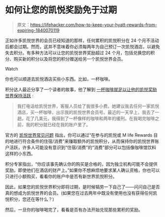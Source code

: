# 如何让您的凯悦奖励免于过期

> 原文：<https://lifehacker.com/how-to-keep-your-hyatt-rewards-from-expiring-1840070119>

正如许多凯悦世界的会员已经知道的那样，任何累积的凯悦积分在 24 个月不活动后都会过期。然而，这并不意味着你必须每两年为自己预订一次凯悦酒店，以避免失去积分。有多种方法可以让您的凯悦世界奖励超过 24 个月，包括兑换您的积分、购买新的积分以及将您的积分赠送给另一个凯悦世界会员。

Watch

你也可以顺道去凯悦酒店买些小东西。比如，一杯咖啡。

积分达人最近分享了一个读者的故事，他了解到 [一杯咖啡就足以让他的凯悦奖励世界保持活跃](https://thepointsguy.com/news/coffee-points-alive-success-story/) :

> 我打电话给凯悦世界，客服人员给了我很多小费。她建议我去任何一家凯悦酒店，买一杯咖啡，出示我的凯悦世界会员号。最近的一天早上，我去了一趟，花了几美元，我得到了一杯像样的咖啡和两年的缓刑。在我喝完咖啡之前，我的积分就已经在我的账户里了。

官方的 [凯悦世界常见问题](https://help.hyatt.com/en/faqs/world-of-hyatt/general-world-of-hyatt-program.html#/15) 指出，你可以通过“在参与的凯悦或 M life Rewards 目的地进行符合条件的住宿/消费”来赚取额外的凯悦积分，从而保持你的凯悦世界账户活跃，许多人可能没有意识到“住宿/消费”的“消费”部分可以包括像咖啡馆饮料这样的小东西。

积分专家指出，“你应该事先确认你的购买是合格的，因为独立机构可能不会提供奖励，即使他们在酒店的财产上。”如果你不想麻烦地要求某人确认资格，你也可以只进行小额购买，看看你的账户中是否有新世界凯悦积分。

因此，如果您的凯悦世界积分即将过期，是时候犒劳一下自己了——问问自己是否真的想成为凯悦世界的会员。(如果您在过去两年中既没有使用也没有获得任何凯悦积分，您还在等什么？)

然后，一旦你的咖啡喝完了，看看是否有办法开始兑现那些累积的奖励。